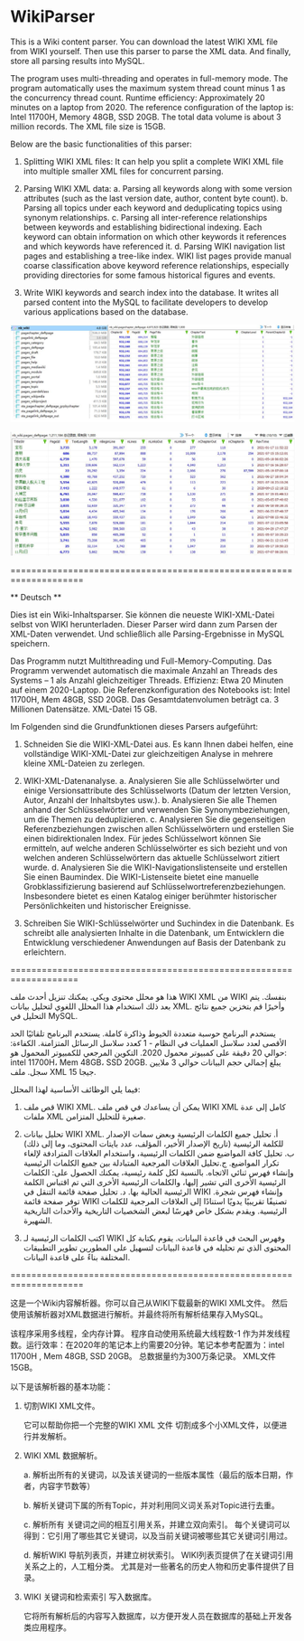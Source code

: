 # WikiParser

This is a Wiki content parser. You can download the latest WIKI XML file from WIKI yourself. Then use this parser to parse the XML data. And finally, store all parsing results into MySQL.

The program uses multi-threading and operates in full-memory mode. The program automatically uses the maximum system thread count minus 1 as the concurrency thread count. Runtime efficiency: Approximately 20 minutes on a laptop from 2020. The reference configuration of the laptop is: Intel 11700H, Memory 48GB, SSD 20GB. The total data volume is about 3 million records. The XML file size is 15GB.

Below are the basic functionalities of this parser:

1. Splitting WIKI XML files:
   It can help you split a complete WIKI XML file into multiple smaller XML files for concurrent parsing.

2. Parsing WIKI XML data:
   a. Parsing all keywords along with some version attributes (such as the last version date, author, content byte count).
   b. Parsing all topics under each keyword and deduplicating topics using synonym relationships.
   c. Parsing all inter-reference relationships between keywords and establishing bidirectional indexing. Each keyword can obtain information on which other keywords it references and which keywords have referenced it.
   d. Parsing WIKI navigation list pages and establishing a tree-like index. WIKI list pages provide manual coarse classification above keyword reference relationships, especially providing directories for some famous historical figures and events.

3. Write WIKI keywords and search index into the database.
    It writes all parsed content into the MySQL to facilitate developers to develop various applications based on the database.

![img_database](img_database.jpg)


![img_keywords](img_keywords.jpg)

====================================================================

** Deutsch **

Dies ist ein Wiki-Inhaltsparser. Sie können die neueste WIKI-XML-Datei selbst von WIKI herunterladen. Dieser Parser wird dann zum Parsen der XML-Daten verwendet. Und schließlich alle Parsing-Ergebnisse in MySQL speichern.

Das Programm nutzt Multithreading und Full-Memory-Computing. Das Programm verwendet automatisch die maximale Anzahl an Threads des Systems – 1 als Anzahl gleichzeitiger Threads. Effizienz: Etwa 20 Minuten auf einem 2020-Laptop. Die Referenzkonfiguration des Notebooks ist: Intel 11700H, Mem 48GB, SSD 20GB. Das Gesamtdatenvolumen beträgt ca. 3 Millionen Datensätze. XML-Datei 15 GB.


Im Folgenden sind die Grundfunktionen dieses Parsers aufgeführt:
1. Schneiden Sie die WIKI-XML-Datei aus.
     Es kann Ihnen dabei helfen, eine vollständige WIKI-XML-Datei zur gleichzeitigen Analyse in mehrere kleine XML-Dateien zu zerlegen.

2. WIKI-XML-Datenanalyse.
     a. Analysieren Sie alle Schlüsselwörter und einige Versionsattribute des Schlüsselworts (Datum der letzten Version, Autor, Anzahl der Inhaltsbytes usw.).
     b. Analysieren Sie alle Themen anhand der Schlüsselwörter und verwenden Sie Synonymbeziehungen, um die Themen zu deduplizieren.
     c. Analysieren Sie die gegenseitigen Referenzbeziehungen zwischen allen Schlüsselwörtern und erstellen Sie einen bidirektionalen Index. Für jedes Schlüsselwort können Sie ermitteln, auf welche anderen Schlüsselwörter es sich bezieht und von welchen anderen Schlüsselwörtern das aktuelle Schlüsselwort zitiert wurde.
     d. Analysieren Sie die WIKI-Navigationslistenseite und erstellen Sie einen Baumindex. Die WIKI-Listenseite bietet eine manuelle Grobklassifizierung basierend auf Schlüsselwortreferenzbeziehungen. Insbesondere bietet es einen Katalog einiger berühmter historischer Persönlichkeiten und historischer Ereignisse.

3. Schreiben Sie WIKI-Schlüsselwörter und Suchindex in die Datenbank.
    Es schreibt alle analysierten Inhalte in die Datenbank, um Entwicklern die Entwicklung verschiedener Anwendungen auf Basis der Datenbank zu erleichtern.

===================================================================

هذا هو محلل محتوى ويكي. يمكنك تنزيل أحدث ملف WIKI XML من WIKI بنفسك. يتم بعد ذلك استخدام هذا المحلل اللغوي لتحليل بيانات XML. وأخيرًا قم بتخزين جميع نتائج التحليل في MySQL.

يستخدم البرنامج حوسبة متعددة الخيوط وذاكرة كاملة. يستخدم البرنامج تلقائيًا الحد الأقصى لعدد سلاسل العمليات في النظام - 1 كعدد سلاسل الرسائل المتزامنة. الكفاءة: حوالي 20 دقيقة على كمبيوتر محمول 2020. التكوين المرجعي للكمبيوتر المحمول هو: intel 11700H، Mem 48GB، SSD 20GB. يبلغ إجمالي حجم البيانات حوالي 3 ملايين سجل. ملف XML 15 جيجا.


فيما يلي الوظائف الأساسية لهذا المحلل:
1. قص ملف WIKI XML.
     يمكن أن يساعدك في قص ملف WIKI XML كامل إلى عدة ملفات XML صغيرة للتحليل المتزامن.

2. تحليل بيانات WIKI XML.
     أ. تحليل جميع الكلمات الرئيسية وبعض سمات الإصدار للكلمة الرئيسية (تاريخ الإصدار الأخير، المؤلف، عدد بايتات المحتوى، وما إلى ذلك)
     ب. تحليل كافة المواضيع ضمن الكلمات الرئيسية، واستخدام العلاقات المترادفة لإلغاء تكرار المواضيع.
     ج.تحليل العلاقات المرجعية المتبادلة بين جميع الكلمات الرئيسية وإنشاء فهرس ثنائي الاتجاه. بالنسبة لكل كلمة رئيسية، يمكنك الحصول على: الكلمات الرئيسية الأخرى التي تشير إليها، والكلمات الرئيسية الأخرى التي تم اقتباس الكلمة الرئيسية الحالية بها.
     د. تحليل صفحة قائمة التنقل في WIKI وإنشاء فهرس شجرة. توفر صفحة قائمة WIKI تصنيفًا تقريبيًا يدويًا استنادًا إلى العلاقات المرجعية للكلمات الرئيسية. ويقدم بشكل خاص فهرسًا لبعض الشخصيات التاريخية والأحداث التاريخية الشهيرة.

3. اكتب الكلمات الرئيسية لـ WIKI وفهرس البحث في قاعدة البيانات.
    يقوم بكتابة كل المحتوى الذي تم تحليله في قاعدة البيانات لتسهيل على المطورين تطوير التطبيقات المختلفة بناءً على قاعدة البيانات.

   
   
====================================================================

这是一个Wiki内容解析器。你可以自己从WIKI下载最新的WIKI XML文件。 然后使用该解析器对XML数据进行解析。并最终将所有解析结果存入MySQL。


该程序采用多线程，全内存计算。 程序自动使用系统最大线程数-1 作为并发线程数。运行效率：在2020年的笔记本上约需要20分钟。笔记本参考配置为：intel 11700H , Mem 48GB, SSD 20GB。 总数据量约为300万条记录。 XML文件15GB。


以下是该解析器的基本功能：

1. 切割WIKI XML文件。 

    它可以帮助你把一个完整的WIKI XML 文件 切割成多个小XML文件，以便进行并发解析。


2.  WIKI XML 数据解析。

    a. 解析出所有的关键词，以及该关键词的一些版本属性（最后的版本日期，作者，内容字节数等）

    b. 解析关键词下属的所有Topic，并对利用同义词关系对Topic进行去重。

    c. 解析所有 关键词之间的相互引用关系，并建立双向索引。 每个关键词可以得到：它引用了哪些其它关键词，以及当前关键词被哪些其它关键词引用过。
    
    d. 解析WIKI 导航列表页，并建立树状索引。 WIKI列表页提供了在关键词引用关系之上的，人工粗分类。 尤其是对一些著名的历史人物和历史事件提供了目录。

3. WIKI 关键词和检索索引 写入数据库。

   它将所有解析后的内容写入数据库，以方便开发人员在数据库的基础上开发各类应用程序。
